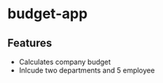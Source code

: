 budget-app
==========

Features
--------

 - Calculates company budget 
 - Inlcude two departments and 5 employee
